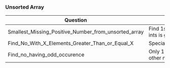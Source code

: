 ### Unsorted Array
|Question|Explain|
|---|---|
|Smallest_Missing_Positive_Number_from_unsorted_array | Find 1st positive missing number from array of ints is given `[3,4,-1,1]` Ans=2 |
|Find_No_With_X_Elements_Greater_Than_or_Equal_X | SpecialArrayWithXElementsGreaterThanorEqualX |
|Find_no_having_odd_occurence | Only 1 number occurs odd number of times, all other numbers occur even no of times |
